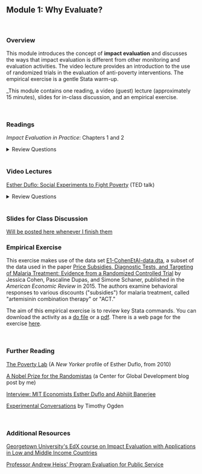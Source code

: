 ## Module 1: Why Evaluate?  

<br>

### Overview  
This module introduces the concept of **impact evaluation** and discusses the ways that impact evaluation is different from other monitoring and evaluation activities.  The video lecture provides an introduction to the use of randomized trials in the evaluation of anti-poverty interventions.  The empirical exercise is a gentle Stata warm-up.  

_This module contains one reading, a video (guest) lecture (approximately 15 minutes), slides for in-class discussion, and an empirical exercise.

<br>

### Readings
_Impact Evaluation in Practice_: Chapters 1 and 2  

<details><summary>Review Questions</summary>
  <br>
  <ol>
  <li>What were the objectives of Mexico's Progresa program? </li>
  <li>How did Progresa impact poor families? </li>
  <li>How is impact evaluation different from other monitoring and evaluation activities? </li> 
  <li>What is the difference between cost-benefit analysis and cost-effectiveness analysis? </li> 
  <li>What are prospective evaluations, and how do they differ from retrospective evaluations? </li>
  <li>According to the authors, why are prospective evaluations more likely to produce credible estimates of program impacts? </li>
  <li>What is the difference between an efficacy study and an effectiveness study? </li>
  <li>What were the inputs and outputs in the Piso Firme project in Mexico?  What was the theory of change? </li>
  <li>What are the steps in a results chain?  </li>
  <li>What does it mean for an outcome variable to be SMART? </li>
  </ol>
</details>

<br>

### Video Lectures  
[Esther Duflo:  Social Experiments to Fight Poverty](https://www.ted.com/talks/esther_duflo_social_experiments_to_fight_poverty?language=en) (TED talk)  

<details><summary>Review Questions</summary>
  <br>
  <ol>
  <li>Why can't we know whether aid given to Africa has reduced poverty? </li>
  <li>How did Professor Duflo and her collaborators attempt to increase vaccination rates in India?  What two policies did they implement, and why did they choose these policies?  What did they find? </li>
  <li>How did the demand for anti-malarial bednets change as a function of price in Kenya?  Were people who paid more for bednets more likely to use them? </li>
  <li>Which policies had the largest impact on educational attainment per dollar spent? Why do you think these policies had such a large impact?</li>
  </ol>
</details>

<br>

### Slides for Class Discussion

[Will be posted here whenever I finish them](https://www.google.com/url?sa=t&rct=j&q=&esrc=s&source=video&cd=&cad=rja&uact=8&ved=2ahUKEwit78e13e7uAhXPG80KHdZbA6IQtwIwAHoECAUQAg&url=https%3A%2F%2Fwww.youtube.com%2Fwatch%3Fv%3D3MDYTkdVT8M&usg=AOvVaw0aWKndN4fLjq6pECeBoCg8)

### Empirical Exercise
This exercise makes use of the data set [E1-CohenEtAl-data.dta](https://pjakiela.github.io/ECON379/exercises/E1-intro/E1-CohenEtAl-data.dta), a subset of the data used in the paper [Price Subsidies, Diagnostic Tests, and Targeting of Malaria Treatment: Evidence from a Randomized Controlled Trial](https://www.aeaweb.org/articles?id=10.1257/aer.20130267) by Jessica Cohen, Pascaline Dupas, and Simone Schaner, published in the _American Economic Review_ in 2015.  The authors examine behavioral responses to various discounts ("subsidies") for malaria treatment, called "artemisinin combination therapy" or "ACT."

The aim of this empirical exercise is to review key Stata commands.  You can download the activity as a [do file](https://pjakiela.github.io/ECON379/exercises/E1-intro/E1-questions.do) or a [pdf](https://pjakiela.github.io/ECON379/exercises/E1-intro/E1-questions.pdf).  There is a web page for the exercise [here](https://pjakiela.github.io/ECON379/exercises/E1-intro).

<br>

### Further Reading

[The Poverty Lab](https://www.newyorker.com/magazine/2010/05/17/the-poverty-lab) (A _New Yorker_ profile of Esther Duflo, from 2010)  

[A Nobel Prize for the Randomistas](https://www.cgdev.org/blog/nobel-prize-randomistas) (a Center for Global Development blog post by me)  

[Interview: MIT Economists Esther Duflo and Abhijit Banerjee](http://philanthropyaction.com/articles/interview_mit_economists_esther_duflo_and_abhijit_banerjee/)  

[Experimental Conversations](https://www.econ-versations.com/) by Timothy Ogden  

<br>

### Additional Resources
[Georgetown University's EdX course on Impact Evaluation with Applications in Low and Middle Income Countries](https://www.edx.org/course/impact-evaluation-methods-with-applications-in-low-and-middle-income-countries)  

[Professor Andrew Heiss' Program Evaluation for Public Service](https://evalsp20.classes.andrewheiss.com/)  
